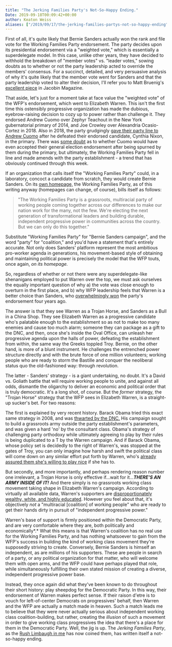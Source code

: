 ```yaml
---
title: "The Jerking Families Party's Not-So-Happy Ending."
Date: 2019-09-18T00:09:42+00:00
author: Keaton Weiss
aliases: ["/2019/09/17/the-jerking-families-partys-not-so-happy-ending"]
---
```


First of all, it's quite likely that Bernie Sanders actually won the rank and file vote for the Working Families Party endorsement. The party decides upon its presidential endorsement via a "weighted vote," which is essentially a superdelegate model. In this case, unlike other years, they have decided to withhold the breakdown of "member votes" vs. "leader votes," sowing doubts as to whether or not the party leadership acted to override the members' consensus. For a succinct, detailed, and very persuasive analysis of why it's quite likely that the member vote went for Sanders and that the party leadership voted to alter their decision, I'll refer you to Matt Bruenig's [excellent piece](https://jacobinmag.com/2019/09/working-families-party-elizabeth-warren-endorsement?fbclid=IwAR09K9fOJvchu21h-S4NLLyIkFIITMKrUVA_sjWsb0oKvc-1ZyObmQmFWk4) in Jacobin Magazine.

That aside, let's just for a moment take at face value the "weighted vote" of the WFP's endorsement, which went to Elizabeth Warren. This isn't the first time this ostensibly progressive organization has made the dubious, eyebrow-raising decision to cozy up to power rather than challenge it. They endorsed Andrew Cuomo over Zephyr Teachout in the New York gubernatorial primary of 2014, and Joe Crowley over Alexandria Ocasio-Cortez in 2018. Also in 2018, the party grudgingly [gave their party line to Andrew Cuomo](https://nypost.com/2018/09/17/the-working-families-party-takes-a-stand-and-may-die-because-of-it/) after he defeated their endorsed candidate, Cynthia Nixon, in the primary. There was [some doubt](https://theintercept.com/2019/03/04/working-families-party-ny-cuomo/) as to whether Cuomo would have even accepted their general election endorsement after being spurned by them during the primary, but ultimately, the Working Families Party fell in line and made amends with the party establishment - a trend that has obviously continued through this week.

If an organization that calls itself the "Working Families Party" could, in a laboratory, concoct a candidate from scratch, they would create Bernie Sanders. On its [own homepage,](https://workingfamilies.org/) the Working Families Party, as of this writing anyway (homepages can change, of course), bills itself as follows:

> "The Working Families Party is a grassroots, multiracial party of working people coming together across our differences to make our nation work for the many, not the few. We're electing the next generation of transformational leaders and building durable, independent progressive power in communities across the country. But we can only do this together."

Substitute "Working Families Party" for "Bernie Sanders campaign", and the word "party" for "coalition," and you'd have a statement that's entirely accurate. Not only does Sanders' platform represent the most ambitious pro-worker agenda in generations, his movement-based style of obtaining and maintaining political power is precisely the model that the WFP touts, once again, *on its homepage.*

So, regardless of whether or not there were any superdelegate-like shenanigans employed to put Warren over the top, we must ask ourselves the equally important question of why a) the vote was close enough to overturn in the first place, and b) why WFP leadership feels that Warren is a better choice than Sanders, who [overwhelmingly won](https://www.courant.com/politics/capitol-watch/hc-bernie-sanders-wins-working-families-party-endorsement-20151208-story.html) the party's endorsement four years ago.

The answer is that they see Warren as a Trojan Horse, and Sanders as a Bull in a China Shop. They see Elizabeth Warren as a progressive candidate who's palatable enough to the establishment so as not to make too many enemies and cause too much alarm; someone they can package as a gift to the DNC, and then, once she's inside the Oval Office, can unleash her progressive agenda upon the halls of power, defeating the establishment from within, the same way the Greeks toppled Troy. Bernie, on the other hand, is more of a blunt instrument. He challenges the entrenched power structure directly and with the brute force of one million volunteers; working people who are ready to storm the Bastille and conquer the neoliberal status quo the old-fashioned way: through revolution.

The latter - Sanders' strategy - is a giant undertaking, no doubt. It's a David vs. Goliath battle that will require working people to unite, and against all odds, dismantle the oligarchy to deliver an economic and political order that is truly democratic. It's a long shot, of course. But the *former* strategy, the "Trojan Horse" strategy that the WFP sees in Elizabeth Warren, is a straight-up sucker's bet. For two reasons:

The first is explained by very recent history. Barack Obama tried this exact same strategy in 2008, and was [thwarted by the DNC.](https://newrepublic.com/article/140245/obamas-lost-army-inside-fall-grassroots-machine) His campaign sought to build a grassroots army outside the party establishment's parameters, and was given a hard 'no' by the consultant class. Obama's strategy of challenging party orthodoxy while ultimately agreeing to play by their rules is being duplicated to a T by the Warren campaign. And if Barack Obama, whose policy set is decidedly to the right of Warren's, was stopped at the gates of Troy, you can only imagine how harsh and swift the political class will come down on any similar effort put forth by Warren, who's [already assured them she's willing to play nice](https://www.theatlantic.com/politics/archive/2019/08/elizabeth-warren-dnc-summer-meeting/596791/) if she has to.

But secondly, and more importantly, and perhaps rendering reason number one irrelevant, a Trojan Horse is only effective if...wait for it...***THERE'S AN ARMY INSIDE OF IT!*** And there simply is no grassroots working class movement taking shape in Elizabeth Warren's campaign. According to virtually all available data, Warren's supporters are [disproportionately wealthy, white, and highly educated](https://www.politico.com/story/2019/07/12/sanders-warren-voters-2020-1408548). However you feel about that, it's objectively *not* a "multiracial [coalition] of working people" who are ready to get their hands dirty in pursuit of "independent progressive power."

Warren's base of support is firmly positioned within the Democratic Party, and are very comfortable where they are, both politically and economically*.* What this means is that Warren's coalition has no real use for the Working Families Party, and has nothing whatsoever to gain from the WFP's success in building the kind of working class movement they're supposedly striving to create. Conversely, Bernie Sanders is himself an independent, as are millions of his supporters. These are people in search of a party, or any political organization for that matter, who will welcome them with open arms, and the WFP could have perhaps played that role, while simultaneously fulfilling their own stated mission of creating a diverse, independent progressive power base.

Instead, they once again did what they've been known to do throughout their short history: play sheepdog for the Democratic Party. In this way, their endorsement of Warren makes perfect sense. If their raison d'etre is to vouch for left-of-center Democrats on progressives' behalf, then Warren and the WFP are actually a match made in heaven. Such a match leads me to believe that they were never actually serious about independent working class coalition-building, but rather, creating the *illusion* of such a movement in order to give working class progressives the idea that there's a place for them in the Democratic Party. Well, the jig is up. The *Jerking Families Party*, as the [Rush Limbaugh in me](https://en.wikipedia.org/wiki/Talk%3AJargon_of_The_Rush_Limbaugh_Show%2Fholding_page?oldformat=true) has now coined them, has written itself a not-so-happy ending.

